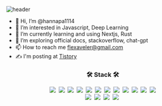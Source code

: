 ![header](https://capsule-render.vercel.app/api?type=waving&color=55d2ff&section=header&height=300&text=Jimyeong&nbsp;Song&fontSize=50&fontColor=ffffff)


- 👋 Hi, I’m @hannapa1114
- 👀 I’m interested in Javascript, Deep Learning
- 🌱 I’m currently learning and using Nextjs, Rust
- 💞️ I’m exploring official docs, stackoverflow, chat-gpt
- 📫 How to reach me flexaveler@gmail.com
- ✍️ I'm posting at [Tistory](https://bedevelopers.tistory.com/)

<h3 align="center">🛠 Stack 🛠</h3>

<p align="center">
<img src="https://img.shields.io/badge/javascript-f0db4f?style=flat-square&logo=Javascript&logoColor=323330"/></a>&nbsp;
<img src="https://img.shields.io/badge/react-3766AB?style=flat-square&logo=React&logoColor=white"/></a>&nbsp;
<img src="https://img.shields.io/badge/nextjs-3766AB?style=flat-square&logo=next.js&logoColor=white"/></a>&nbsp;
<img src="https://img.shields.io/badge/vue-fff?style=flat-square&logo=vue.js&logoColor=%234FC08D"/></a>&nbsp;
<img src="https://img.shields.io/badge/nuxtjs-002E3B?style=flat-square&logo=nuxtdotjs&logoColor=#00DC82"/></a>&nbsp;
<img src="https://img.shields.io/badge/vite-%23646CFF.svg?style=flat-square&logo=vite&logoColor=white" /></a>&nbsp;
<img src="https://img.shields.io/badge/tailwindcss-fff?style=flat-square&logo=Tailwindcss&logoColor=58b6d3"/></a>&nbsp;
<img src="https://img.shields.io/badge/styled&ndash;components-ff9cb5?style=flat-square&logo=Styled-components&logoColor=white"/></a>&nbsp;
<img src="https://img.shields.io/badge/redux-3766AB?style=flat-square&logo=Redux&logoColor=white"/></a>&nbsp;
<img src="https://img.shields.io/badge/typescript-3766AB?style=flat-square&logo=Typescript&logoColor=white"/></a>&nbsp;
<img src="https://img.shields.io/badge/express-fff?style=flat-square&logo=express&logoColor=808081"/></a>&nbsp;
<img src="https://img.shields.io/badge/mysql-32708d?style=flat-square&logo=Mysql&logoColor=white"/></a><br>
<img src="https://img.shields.io/badge/aws-ff953f?style=flat-square&logo=Amazon-AWS&logoColor=white"/></a>&nbsp;
<img src="https://img.shields.io/badge/python-1e94b2?style=flat-square&logo=Python&logoColor=f0db4f"/></a>&nbsp;
<img src="https://img.shields.io/badge/linux-3766AB?style=flat-square&logo=Linux&logoColor=white"/></a>&nbsp;
<img src="https://img.shields.io/badge/rust-fff?style=flat-square&logo=Rust&logoColor=red"/></a>&nbsp;
</p>

<!---
hannapa1114/hannapa1114 is a ✨ special ✨ repository because its `README.md` (this file) appears on your GitHub profile.
You can click the Preview link to take a look at your changes.
--->
